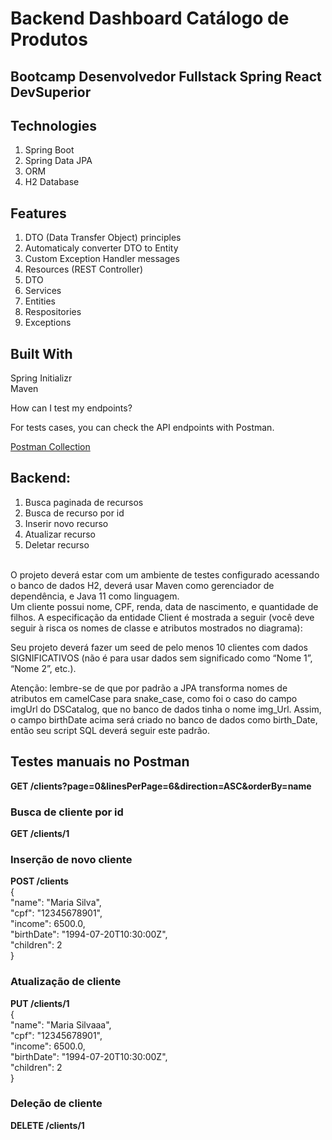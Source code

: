 # Backend Dashboard Catálogo de Produtos
## Bootcamp Desenvolvedor Fullstack Spring React DevSuperior

## Technologies<br>
1. Spring Boot<br>
2. Spring Data JPA<br>
3. ORM<br>
4. H2 Database <br>

## Features
1. DTO (Data Transfer Object) principles<br>
2. Automaticaly converter DTO to Entity<br>
3. Custom Exception Handler messages<br>
4. Resources (REST Controller)<br>
5. DTO<br>
6. Services<br>
7. Entities<br>
8. Respositories<br>
9. Exceptions<br>

## Built With<br>
Spring Initializr<br>
Maven<br>

How can I test my endpoints?<br>

For tests cases, you can check the API endpoints with Postman.<br>

[Postman Collection](https://www.postman.com/)<br>

## Backend: 
1. Busca paginada de recursos<br>
2. Busca de recurso por id<br>
3. Inserir novo recurso<br>
4. Atualizar recurso<br>
5. Deletar recurso<br>
<br>
O projeto deverá estar com um ambiente de testes configurado acessando o banco de dados H2, deverá usar Maven como gerenciador de dependência, e Java 11 como linguagem.
<br>
Um cliente possui nome, CPF, renda, data de nascimento, e quantidade de filhos. A especificação da entidade Client é mostrada a seguir (você deve seguir à risca os nomes de classe e atributos mostrados no diagrama):<br>

Seu projeto deverá fazer um seed de pelo menos 10 clientes com dados SIGNIFICATIVOS (não é para usar dados sem significado como “Nome 1”, “Nome 2”, etc.).<br>

Atenção: lembre-se de que por padrão a JPA transforma nomes de atributos em camelCase para snake_case, como foi o caso do campo imgUrl do DSCatalog, que no banco de dados tinha o nome img_Url. Assim, o campo birthDate acima será criado no banco de dados como birth_Date, então seu script SQL deverá seguir este padrão.<br>

## Testes manuais no Postman<br>
<b>GET /clients?page=0&linesPerPage=6&direction=ASC&orderBy=name<br> </b>

### Busca de cliente por id<br>
<b>GET /clients/1<br></b>

### Inserção de novo cliente<br>
<b>POST /clients<br></b>
{<br>
  "name": "Maria Silva",<br>
  "cpf": "12345678901",<br>
  "income": 6500.0,<br>
  "birthDate": "1994-07-20T10:30:00Z",<br>
  "children": 2<br>
}<br>

### Atualização de cliente<br>
<b>PUT /clients/1<br></b>
{<br>
  "name": "Maria Silvaaa",<br>
  "cpf": "12345678901",<br>
  "income": 6500.0,<br>
  "birthDate": "1994-07-20T10:30:00Z",<br>
  "children": 2<br>
}<br>

### Deleção de cliente
<b>DELETE /clients/1</b>
